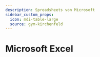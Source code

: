 ```yaml
---
description: Spreadsheets von Microsoft
sidebar_custom_props:
  icon: mdi-table-large
  source: gym-kirchenfeld
---
```


# Microsoft Excel



<Features />
